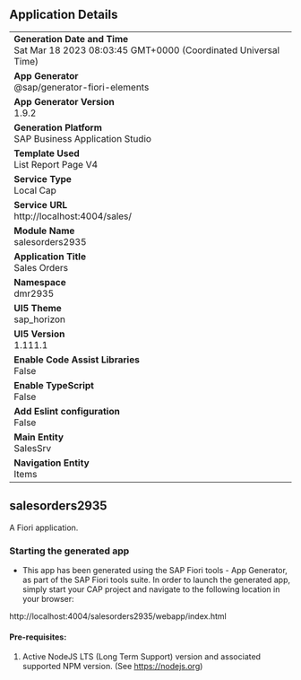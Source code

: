 ## Application Details
|               |
| ------------- |
|**Generation Date and Time**<br>Sat Mar 18 2023 08:03:45 GMT+0000 (Coordinated Universal Time)|
|**App Generator**<br>@sap/generator-fiori-elements|
|**App Generator Version**<br>1.9.2|
|**Generation Platform**<br>SAP Business Application Studio|
|**Template Used**<br>List Report Page V4|
|**Service Type**<br>Local Cap|
|**Service URL**<br>http://localhost:4004/sales/
|**Module Name**<br>salesorders2935|
|**Application Title**<br>Sales Orders|
|**Namespace**<br>dmr2935|
|**UI5 Theme**<br>sap_horizon|
|**UI5 Version**<br>1.111.1|
|**Enable Code Assist Libraries**<br>False|
|**Enable TypeScript**<br>False|
|**Add Eslint configuration**<br>False|
|**Main Entity**<br>SalesSrv|
|**Navigation Entity**<br>Items|

## salesorders2935

A Fiori application.

### Starting the generated app

-   This app has been generated using the SAP Fiori tools - App Generator, as part of the SAP Fiori tools suite.  In order to launch the generated app, simply start your CAP project and navigate to the following location in your browser:

http://localhost:4004/salesorders2935/webapp/index.html

#### Pre-requisites:

1. Active NodeJS LTS (Long Term Support) version and associated supported NPM version.  (See https://nodejs.org)


